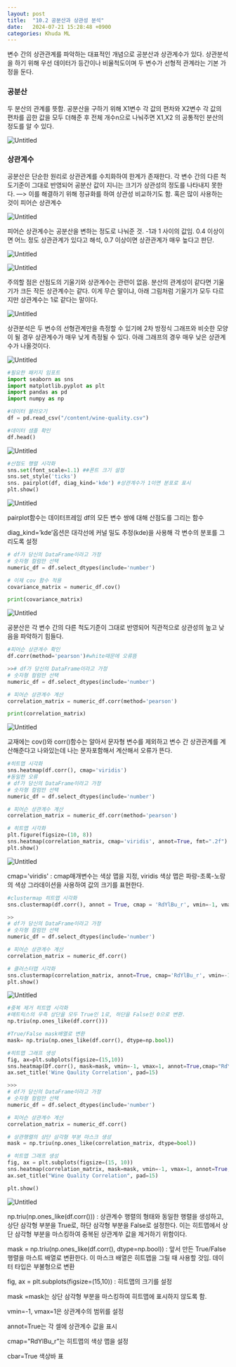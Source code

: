 ```yaml
---
layout: post
title:  "10.2 공분산과 상관성 분석"
date:   2024-07-21 15:28:48 +0900
categories: Khuda ML
---
```


변수 간의 상관관계를 파악하는 대표적인 개념으로 공분산과 상관계수가 있다. 상관분석을 하기 위해 우선 데이터가 등간이나 비율척도이며 두 변수가 선형적 관계라는 기본 가정을 둔다.

### 공분산

두 분산의 관계를 뜻함. 공분산을 구하기 위해 X1변수 각 값의 편차와 X2변수 각 값의 편차를 곱한 값을 모두 더해준 후 전체 개수n으로 나눠주면 X1,X2 의 공통적인 분산의 정도를 알 수 있다. 

![Untitled](https://prod-files-secure.s3.us-west-2.amazonaws.com/7af498a2-beb6-449d-a194-c4c8afcd1e0a/d8a42793-8baf-4aad-859f-0bc591e867b1/Untitled.png)

### 상관계수

공분산은 단순한 원리로 상관관계를 수치화하여 한계가 존재한다. 각 변수 간의 다른 척도기준이 그대로 반영되어 공분산 값이 지니는 크기가 상관성의 정도를 나타내지 못한다. —> 이를 해결하기 위해 정규화를 하여 상관성 비교하기도 함. 혹은 많이 사용하는 것이 피어슨 상관계수

![Untitled](https://prod-files-secure.s3.us-west-2.amazonaws.com/7af498a2-beb6-449d-a194-c4c8afcd1e0a/d71fc1e5-3f27-4199-bcf1-c6fbde3f60fa/Untitled.png)

피어슨 상관계수는 공분산을 변하는 정도로 나눠준 것. -1과 1 사이의 값임. 0.4 이상이면 어느 정도 상관관계가 있다고 해석, 0.7 이상이면 상관관계가 매우 높다고 판단. 

![Untitled](https://prod-files-secure.s3.us-west-2.amazonaws.com/7af498a2-beb6-449d-a194-c4c8afcd1e0a/4e359ad7-e380-44b5-8cb7-976571dfd0ed/Untitled.png)

![Untitled](https://prod-files-secure.s3.us-west-2.amazonaws.com/7af498a2-beb6-449d-a194-c4c8afcd1e0a/9b856d71-3107-4017-9de4-6adc1b811cdc/Untitled.png)

주의할 점은 산점도의 기울기와 상관계수는 관련이 없음. 분산의 관계성이 같다면 기울기가 크든 작든 상관계수는 같다. 이게 무슨 말이냐, 아래 그림처럼 기울기가 모두 다르지만 상관계수는 1로 같다는 말이다. 

![Untitled](https://prod-files-secure.s3.us-west-2.amazonaws.com/7af498a2-beb6-449d-a194-c4c8afcd1e0a/c8713d84-57ba-4024-a518-5fb8d0044153/Untitled.png)

상관분석은 두 변수의 선형관계만을 측정할 수 있기에 2차 방정식 그래프와 비슷한 모양이 될 경우 상관계수가 매우 낮게 측정될 수 있다. 아래 그래프의 경우 매우 낮은 상관계수가 나올것이다. 

![Untitled](https://prod-files-secure.s3.us-west-2.amazonaws.com/7af498a2-beb6-449d-a194-c4c8afcd1e0a/d6eacc3c-e5be-44e5-b3dd-855e09a902b9/Untitled.png)

```python
#필요한 패키지 임포트
import seaborn as sns
import matplotlib.pyplot as plt
import pandas as pd
import numpy as np
```

```python
#데이터 불러오기
df = pd.read_csv("/content/wine-quality.csv")

#데이터 샘플 확인
df.head()
```

![Untitled](https://prod-files-secure.s3.us-west-2.amazonaws.com/7af498a2-beb6-449d-a194-c4c8afcd1e0a/8ee008c3-ebad-4037-8df7-39aed9826d05/Untitled.png)

```python
#산점도 행렬 시각화
sns.set(font_scale=1.1) ##폰트 크기 설정
sns.set_style('ticks')
sns. pairplot(df, diag_kind='kde') #상관계수가 1이면 분포로 표시 
plt.show()
```

![Untitled](https://prod-files-secure.s3.us-west-2.amazonaws.com/7af498a2-beb6-449d-a194-c4c8afcd1e0a/89766531-f7dc-436e-9f61-37edbde1636e/Untitled.png)

pairplot함수는 데이터프레임 df의 모든 변수 쌍에 대해 산점도를 그리는 함수

diag_kind=’kde’옵션은 대각선에 커널 밀도 추정(kde)을 사용해 각 변수의 분포를 그리도록 설정

```python
# df가 당신의 DataFrame이라고 가정
# 숫자형 컬럼만 선택
numeric_df = df.select_dtypes(include='number')

# 이제 cov 함수 적용
covariance_matrix = numeric_df.cov()

print(covariance_matrix)
```

![Untitled](https://prod-files-secure.s3.us-west-2.amazonaws.com/7af498a2-beb6-449d-a194-c4c8afcd1e0a/fcf729cf-a148-4eed-acdc-f97a3551a1d0/Untitled.png)

공분산은 각 변수 간의 다른 척도기준이 그대로 반영되어 직관적으로 상관성의 높고 낮음을 파악하기 힘들다. 

```python
#피어슨 상관계수 확인
df.corr(method='pearson')#white때문에 오류뜸

>># df가 당신의 DataFrame이라고 가정
# 숫자형 컬럼만 선택
numeric_df = df.select_dtypes(include='number')

# 피어슨 상관계수 계산
correlation_matrix = numeric_df.corr(method='pearson')

print(correlation_matrix)
```

![Untitled](https://prod-files-secure.s3.us-west-2.amazonaws.com/7af498a2-beb6-449d-a194-c4c8afcd1e0a/975dab5d-0377-470e-bd8f-03f844ba602f/Untitled.png)

교재에는 cov()와 corr()함수는 알아서 문자형 변수를 제외하고 변수 간 상관관계를 계산해준다고 나와있는데 나는 문자포함해서 계산해서 오류가 뜬다.

```python
#히트맵 시각화
sns.heatmap(df.corr(), cmap='viridis')
#동일한 오류
# df가 당신의 DataFrame이라고 가정
# 숫자형 컬럼만 선택
numeric_df = df.select_dtypes(include='number')

# 피어슨 상관계수 계산
correlation_matrix = numeric_df.corr(method='pearson')

# 히트맵 시각화
plt.figure(figsize=(10, 8))
sns.heatmap(correlation_matrix, cmap='viridis', annot=True, fmt=".2f")
plt.show()
```

![Untitled](https://prod-files-secure.s3.us-west-2.amazonaws.com/7af498a2-beb6-449d-a194-c4c8afcd1e0a/884aa787-245e-4598-8136-03529fbaf36e/Untitled.png)

cmap='viridis' : cmap매개변수는 색상 맵을 지정, viridis 색상 맵은 파랑-초록-노랑의 색상 그라데이션을 사용하여 값의 크기를 표현한다. 

```python
#clustermap 히트맵 시각화
sns.clustermap(df.corr(), annot = True, cmap = 'RdYlBu_r', vmin=-1, vmax=1,)

>>
# df가 당신의 DataFrame이라고 가정
# 숫자형 컬럼만 선택
numeric_df = df.select_dtypes(include='number')

# 피어슨 상관계수 계산
correlation_matrix = numeric_df.corr()

# 클러스터맵 시각화
sns.clustermap(correlation_matrix, annot=True, cmap='RdYlBu_r', vmin=-1, vmax=1)
plt.show()
```

![Untitled](https://prod-files-secure.s3.us-west-2.amazonaws.com/7af498a2-beb6-449d-a194-c4c8afcd1e0a/51239a3a-487d-4e55-90b4-0c2493964060/Untitled.png)

```python
#중복 제거 히트맵 시각화
#매트릭스의 우측 상단을 모두 True인 1로, 하단을 False인 0으로 변환.
np.triu(np.ones_like(df.corr()))

#True/False mask배열로 변환
mask= np.triu(np.ones_like(df.corr(), dtype=np.bool))

#히트맵 그래프 생성
fig, ax=plt.subplots(figsize=(15,10))
sns.heatmap(Df.corr(), mask=mask, vmin=-1, vmax=1, annot=True,cmap="RdYlBu_r", cbar=True)
ax.set_title('Wine Qaulity Correlation', pad=15)

>>>
# df가 당신의 DataFrame이라고 가정
# 숫자형 컬럼만 선택
numeric_df = df.select_dtypes(include='number')

# 피어슨 상관계수 계산
correlation_matrix = numeric_df.corr()

# 상관행렬의 상단 삼각형 부분 마스크 생성
mask = np.triu(np.ones_like(correlation_matrix, dtype=bool))

# 히트맵 그래프 생성
fig, ax = plt.subplots(figsize=(15, 10))
sns.heatmap(correlation_matrix, mask=mask, vmin=-1, vmax=1, annot=True, cmap='RdYlBu_r', cbar=True)
ax.set_title("Wine Quality Correlation", pad=15)

plt.show()
```

![Untitled](https://prod-files-secure.s3.us-west-2.amazonaws.com/7af498a2-beb6-449d-a194-c4c8afcd1e0a/b33a1fcd-9c16-4324-bb06-01f7c727b689/Untitled.png)

np.triu(np.ones_like(df.corr())) : 상관계수 행렬의 형태와 동일한 행렬을 생성하고, 상단 삼각형 부분을 True로, 하단 삼각형 부분을 False로 설정한다. 이는 히트맵에서 상단 삼각형 부분을 마스킹하여 중복된 상관계쑤 값을 제거하기 위함이다.

mask = np.triu(np.ones_like(df.corr(), dtype=np.bool)) : 앞서 만든 True/False행렬을 마스트 배열로 변환한다. 이 마스크 배열은 히트맵을 그릴 때 사용할 것임. 데이터 타입은 부불형으로 변환

fig, ax = plt.subplots(figsize=(15,10)) : 히트맵의 크기를 설정

 mask =mask는 상단 삼각형 부분을 마스킹하여 히트맵에 표시하지 않도록 함. 

vmin=-1, vmax=1은 상관계수의 범위를 설정

annot=True는 각 셀에 상관계수 값을 표시

 cmap="RdYlBu_r”는 히트맵의 색상 맵을 설정

cbar=True 색상바 표
